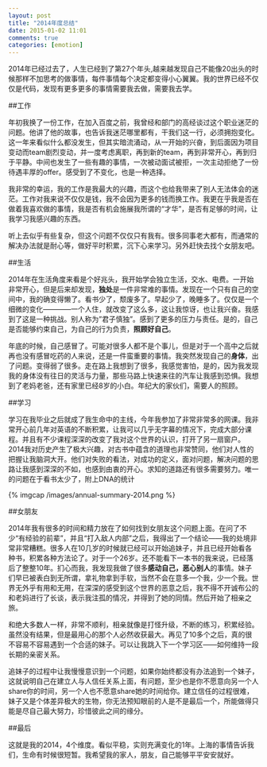 ```yaml
---
layout: post
title: "2014年度总结"
date: 2015-01-02 11:01
comments: true
categories: [emotion]
---
```

2014年已经过去了，人生已经到了第27个年头,越来越发现自己不能像20出头的时候那样不加思考的做事情，每件事情每个决定都变得小心翼翼。我的世界已经不仅仅是代码，发现有更多更多的事情需要我去做，需要我去学。 

##工作

年初我换了一份工作，在加入百度之前，我曾经和部门的高经谈过这个职业迷茫的问题。他讲了他的故事，也告诉我迷茫哪里都有，干我们这一行，必须拥抱变化。这一年来看似什么都没发生，但其实暗流涌动，从一开始的兴奋，到后面因为项目变动而team剧烈变动，并一度考虑离职，再到新的team，再到非常开心，再到归于平静。中间也发生了一些有趣的事情，一次被动面试被拒，一次主动拒绝了一份待遇丰厚的offer。感受到了不变化，也是一种选择。

我非常的幸运，我的工作是我最大的兴趣，而这个也给我带来了别人无法体会的迷茫。工作对我来说不仅仅是钱，我不会因为更多的钱而换工作。我更在乎我是否在做着我喜欢做的事情，我是否有机会施展我所谓的“才华”，是否有足够的时间，让我学习我感兴趣的东西。

听上去似乎有些复杂，但这个问题不仅仅只有我有。很多同事老大都有，而通常的解决办法就是耐心等，做好平时积累，沉下心来学习。另外赶快去找个女朋友吧。

##生活

2014年在生活角度来看是个好兆头，我开始学会独立生活，交水、电费。一开始非常开心，但是后来却发现，**独处**是一件非常难的事情。发现在一个只有自己的空间中，我的确变得懒了。看书少了，颓废多了。早起少了，晚睡多了。仅仅是一个细微的变化————一个人住，就改变了这么多，这让我惊讶，也让我兴奋。我感到了这是一种挑战。别人称为”君子慎独”。感到了更多的压力与责任。是的，自己是否能够约束自己，为自己的行为负责，**照顾好自己**。

年底的时候，自己感冒了。可能对很多人都不是个事儿，但是对于一个高中之后就再也没有感冒吃药的人来说，还是一件蛮重要的事情。我突然发现自己的**身体**，出了问题。变得弱了很多。走在路上我想到了很多，我感觉害怕，是的，因为我发现我的身体没有往日的灵活与力量，那些马路上快速来往的汽车让我感到恐惧。我想到了老妈老爸，还有家里已经8岁的小白。年纪大的家伙们，需要人的照顾。

##学习

学习在我毕业之后就成了我生命中的主线，今年我参加了非常非常多的网课。我非常开心前几年对英语的不断积累，让我可以几乎无字幕的情况下，完成大部分课程。并且有不少课程深深的改变了我对这个世界的认识，打开了另一扇窗户。2014我对历史产生了极大兴趣，对古书中蕴含的道理也非常赞同，他们对人性的把握让我脑洞大开。他们对失败的看法，对成功的定义，面对问题，解决问题的思路让我感到深深的不如，也感到由衷的开心。求知的道路还有很多需要努力。唯一的问题在于看书太少了，附上DNA的统计

{% imgcap /images/annual-summary-2014.png %} 

##女朋友

2014年我有很多的时间和精力放在了如何找到女朋友这个问题上面。在问了不少“有经验的前辈”，并且“打入敌人内部”之后，我得出了一个结论——我的处境非常非常糟糕。很多人在10几岁的时候就已经可以开始追妹子，并且已经开始看各种书，积累各种方法论了。对于一个26岁。还不能看下一本书的我来说，已经落后了整整10年。扪心而我，我发现我做了很多**感动自己，恶心别人**的事情。妹子们早已被表白到无所谓，拿礼物拿到手软，当然不会在意多一个我，少一个我。世界无外乎有用和无用，在深深的感受到这个世界的恶意之后，我不得不开诚布公的和老妈进行了长谈，表示我注孤的情况，并得到了她的同情。然后开始了相亲之旅。

和绝大多数人一样，非常不顺利，相亲就像是打怪升级，不断的练习，积累经验。虽然没有结果，但是最用心的那个人必然收获最大。再见了10多个之后，真的很不容易不容易遇到一个合适的妹子。可以让我跳入下一个学习区——如何维持一段长期的亲密关系。

追妹子的过程中让我慢慢意识到一个问题，如果你始终都没有办法追到一个妹子，这就说明自己在建立人与人信任关系上面，有问题，至少也是你不愿意向另一个人share你的时间，另一个人也不愿意share她的时间给你。建立信任的过程很难，妹子又是个体差异极大的生物，你无法预知眼前的人是不是最后一个，所能做得只能是尽自己最大努力，珍惜彼此之间的缘分。

##最后

这就是我的2014，4个维度。看似平稳，实则充满变化的1年。上海的事情告诉我们，生命有时候很短暂。我希望我的家人，朋友，自己能够平平安安就好。


